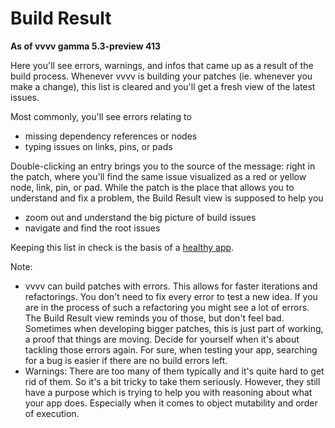 # Build Result

**As of vvvv gamma 5.3-preview 413**

Here you'll see errors, warnings, and infos that came up as a result of the build process. Whenever vvvv is building your patches (ie. whenever you make a change), this list is cleared and you'll get a fresh view of the latest issues. 

Most commonly, you'll see errors relating to 
* missing dependency references or nodes
* typing issues on links, pins, or pads

Double-clicking an entry brings you to the source of the message: right in the patch, where you'll find the same issue visualized as a red or yellow node, link, pin, or pad.
While the patch is the place that allows you to understand and fix a problem, the Build Result view is supposed to help you 
* zoom out and understand the big picture of build issues
* navigate and find the root issues

Keeping this list in check is the basis of a [healthy app](debugging-apphealth.md).

Note: 
* vvvv can build patches with errors. This allows for faster iterations and refactorings. You don't need to fix every error to test a new idea. If you are in the process of such a refactoring you might see a lot of errors. The Build Result view reminds you of those, but don't feel bad. Sometimes when developing bigger patches, this is just part of working, a proof that things are moving. Decide for yourself when it's about tackling those errors again. For sure, when testing your app, searching for a bug is easier if there are no build errors left.
* Warnings: There are too many of them typically and it's quite hard to get rid of them. So it's a bit tricky to take them seriously. However, they still have a purpose which is trying to help you with reasoning about what your app does. Especially when it comes to object mutability and order of execution.
